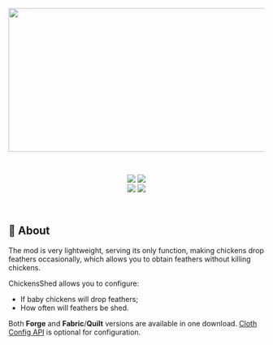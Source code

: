 <p align="center"><img src="https://i.imgur.com/2gkYyPQ.png" width="800" height="283"></p><br>
<p align="center"><img src="https://img.shields.io/badge/Loader-Quilt%20%7C%20Fabric%20%7C%20Forge-bcd1f0.svg?labelColor=976f97&style=for-the-badge"> <img src="https://img.shields.io/badge/Available-1.12.2%20%7C%201.16.5%20%7C%201.18.2%20%7C%201.19.x-bcd1f0?labelColor=976f97&style=for-the-badge"><br><a href="https://www.curseforge.com/minecraft/mc-mods/chickensshed"><img src="http://cf.way2muchnoise.eu/full_chickensshed_downloads.svg?badge_style=for_the_badge"></a> <a href="https://modrinth.com/mod/chickensshed"><img src="https://modrinth-utils.vercel.app/api/badge/downloads?id=chickensshed&logo=true&style=for-the-badge"></p></a><br>

## 📖 About

The mod is very lightweight, serving its only function, making chickens drop feathers occasionally, which allows you to obtain feathers without killing chickens.

ChickensShed allows you to configure:
- If baby chickens will drop feathers;
- How often will feathers be shed.

Both **Forge** and **Fabric**/**Quilt** versions are available in one download.
[Cloth Config API](https://github.com/shedaniel/cloth-config) is optional for configuration.
